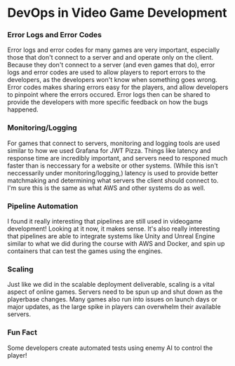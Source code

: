 # DevOps in Video Game Development

### Error Logs and Error Codes
Error logs and error codes for many games are very important, especially those that don't connect to a server and and operate only on the client. Because they don't connect to a server (and even games that do), error logs and error codes are used to allow players to report errors to the developers, as the developers won't know when something goes wrong. Error codes makes sharing errors easy for the players, and allow developers to pinpoint where the errors occured. Error logs then can be shared to provide the developers with more specific feedback on how the bugs happened.

### Monitoring/Logging
For games that connect to servers, monitoring and logging tools are used similar to how we used Grafana for JWT Pizza. Things like latency and response time are incredibly important, and servers need to responed much faster than is neccessary for a website or other systems. (While this isn't neccessarily under monitoring/logging,) latency is used to provide better matchmaking and determining what servers the client should connect to. I'm sure this is the same as what AWS and other systems do as well.

### Pipeline Automation
I found it really interesting that pipelines are still used in videogame development! Looking at it now, it makes sense. It's also really interesting that pipelines are able to integrate systems like Unity and Unreal Engine similar to what we did during the course with AWS and Docker, and spin up containers that can test the games using the engines.

### Scaling
Just like we did in the scalable deployment deliverable, scaling is a vital aspect of online games. Servers need to be spun up and shut down as the playerbase changes. Many games also run into issues on launch days or major updates, as the large spike in players can overwhelm their available servers. 

### Fun Fact
Some developers create automated tests using enemy AI to control the player! 